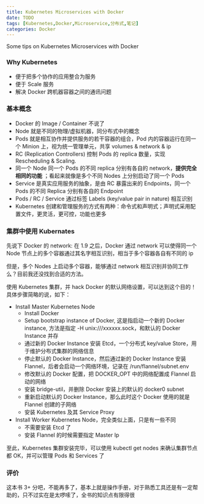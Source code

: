 ```yaml
---
title: Kubernetes Microservices with Docker
date: TODO
tags: [Kubernetes,Docker,Microservice,分布式,笔记]
categories: Docker
---
```


Some tips on Kubernetes Microservices with Docker

<!-- more -->

### Why Kubernetes

- 便于把多个协作的应用整合为服务
- 便于 Scale 服务
- 解决 Docker 跨机器容器之间的通讯问题

### 基本概念

- Docker 的 Image / Container 不说了
- Node 就是不同的物理/虚拟机器，同分布式中的概念
- Pods 就是相互协作并提供服务的若干容器的组合，Pod 内的容器运行在同一个 Minion 上，视为统一管理单元，共享 volumes & network & ip
- RC (Replication Controllers) 控制 Pods 的 replica 数量，实现 Rescheduling & Scaling.
- 同一个 Node 同一个 Pods 的不同 replica 分别有各自的 network，**提供完全相同的功能** ；看起来就像是多个不同 Nodes 上分别启动了同一个 Pods
- Service 是真实应用服务的抽象，是由 RC 暴露出来的 Endpoints，同一个 Pods 的不同 Replica 分别有各自的 Endpoint
- Pods / RC / Service 通过标签 Labels (key/value pair in nature) 相互识别
- Kubernetes 创建和管理服务的方式有两种：命令式和声明式；声明式采用配置文件，更灵活，更可控，功能也更多

### 集群中使用 Kubernates

先说下 Docker 的 network: 在 1.9 之后，Docker 通过 network 可以使得同一个 Node 节点上的多个容器通过其名字相互识别，相当于多个容器各自有不同的 ip

但是，多个 Nodes 上启动多个容器，能够通过 network 相互识别并协同工作么？目前我还没找到合适的方法。

使用 Kubernetes 集群，并 hack Docker 的默认网络设置，可以达到这个目的！具体步骤简略的说，如下：

- Install Master Kubernetes Node
    + Install Docker
    + Setup bootstrap instance of Docker, 这是指启动一个新的 Docker instance, 方法是指定 -H unix:///xxxxxx.sock，和默认的 Docker Instance 并存
    + 通过新的 Docker Instance 安装 Etcd，一个分布式 key/value Store，用于维护分布式集群的网络信息
    + 停止默认的 Docker Instance，然后通过新的 Docker Instance 安装 Flannel，后者会启动一个网络环境，记录在 /run/flannel/subnet.env
    + 修改默认的 Docker 配置，把 DOCKER_OPT 中的网络配置成 Flannel 启动的网络
    + 安装 bridge-util，并删除 Docker 安装上的默认的 docker0 subnet
    + 重新启动默认的 Docker Instance，那么此时这个 Docker 使用的就是 Flannel 创建的子网络
    + 安装 Kubernetes 及其 Service Proxy
- Install Worker Kubernetes Node，完全类似上面，只是有一些不同
    + 不需要安装 Etcd 了
    + 安装 Flannel 的时候需要指定 Master Ip

至此，Kubernetes 集群安装完毕，可以使用 kubectl get nodes 来确认集群节点都 OK，并可以管理 Pods 和 Services 了

### 评价

这本书 3+ 分吧，不能再多了，基本上就是操作手册，对于熟悉工具还是有一定帮助的，只不过实在是太啰嗦了，全书的知识点有限得很
